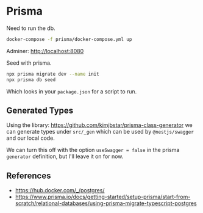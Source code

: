 # Prisma

Need to run the db.

```sh
docker-compose -f prisma/docker-compose.yml up
```

Adminer: <http://localhost:8080>

Seed with prisma.

```sh
npx prisma migrate dev --name init
npx prisma db seed
```

Which looks in your `package.json` for a script to run.

## Generated Types

Using the library: <https://github.com/kimjbstar/prisma-class-generator> we can generate types under `src/_gen` which can be used by `@nestjs/swagger` and our local code.

We can turn this off with the option `useSwagger = false` in the prisma `generator` definition, but I'll leave it on for now.

## References

- <https://hub.docker.com/_/postgres/>
- <https://www.prisma.io/docs/getting-started/setup-prisma/start-from-scratch/relational-databases/using-prisma-migrate-typescript-postgres>
